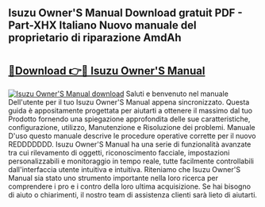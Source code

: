 ## Isuzu Owner'S Manual Download gratuit PDF - Part-XHX Italiano Nuovo manuale del proprietario di riparazione AmdAh

# <h2><a href="http://dfbh1mh.blite.top/?on=Isuzu+Owner%27S+Manual">🔗Download 👉🔴 Isuzu Owner'S Manual</a></h2>

[![Isuzu Owner'S Manual download](https://i.imgur.com/lujVjoI.png)](http://dfbh1mh.blite.top/?on=Isuzu+Owner%27S+Manual)
Saluti e benvenuto nel manuale Dell'utente per il tuo Isuzu Owner'S Manual appena sincronizzato. Questa guida è appositamente progettata per aiutarti a ottenere il massimo dal tuo Prodotto fornendo una spiegazione approfondita delle sue caratteristiche, configurazione, utilizzo, Manutenzione e Risoluzione dei problemi. Manuale D'uso questo manuale descrive le procedure operative corrette per il nuovo REDDDDDDD. Isuzu Owner'S Manual ha una serie di funzionalità avanzate tra cui rilevamento di oggetti, riconoscimento facciale, impostazioni personalizzabili e monitoraggio in tempo reale, tutte facilmente controllabili dall'interfaccia utente intuitiva e intuitiva. Riteniamo che Isuzu Owner'S Manual sia stato uno strumento importante nella loro ricerca per comprendere i pro e i contro della loro ultima acquisizione. Se hai bisogno di aiuto o chiarimenti, il nostro team di assistenza clienti sarà lieto di aiutarti.
